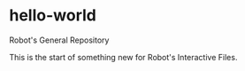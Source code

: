 # hello-world
Robot's General Repository 

This is the start of something new for Robot's Interactive Files.
